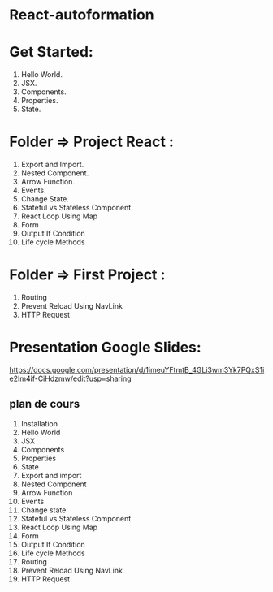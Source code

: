 # React-autoformation
 
 #  Get Started:
 
1. Hello World.<br>
2. JSX.<br>
3. Components.<br>
4. Properties.<br>
5. State.<br>

#  Folder => Project React :

1. Export and Import.<br>
2. Nested Component.<br>
3. Arrow Function.<br>
4. Events.<br>
5. Change State.<br>
6. Stateful vs Stateless Component<br>
7. React Loop  Using Map<br>
8. Form<br>
9. Output If Condition<br>
10. Life cycle Methods<br>

# Folder => First Project :
1. Routing<br>
2. Prevent Reload Using NavLink<br>
3. HTTP Request<br>



# Presentation Google Slides:

https://docs.google.com/presentation/d/1imeuYFtmtB_4GLi3wm3Yk7PQxS1ie2Im4if-CiHdzmw/edit?usp=sharing <br>

## plan de cours

1. Installation 
2. Hello World
3. JSX
4. Components
5. Properties
6. State
7. Export and import
8. Nested Component
9. Arrow Function
10. Events
11. Change state
12. Stateful vs Stateless Component
13. React Loop Using Map
14. Form
15. Output If Condition
16. Life cycle Methods
17. Routing
18. Prevent Reload Using NavLink
19. HTTP Request

